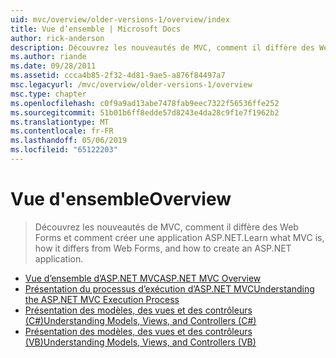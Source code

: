 ```yaml
---
uid: mvc/overview/older-versions-1/overview/index
title: Vue d’ensemble | Microsoft Docs
author: rick-anderson
description: Découvrez les nouveautés de MVC, comment il diffère des Web Forms et comment créer une application ASP.NET.
ms.author: riande
ms.date: 09/28/2011
ms.assetid: ccca4b85-2f32-4d81-9ae5-a876f84497a7
msc.legacyurl: /mvc/overview/older-versions-1/overview
msc.type: chapter
ms.openlocfilehash: c0f9a9ad13abe7478fab9eec7322f56536ffe252
ms.sourcegitcommit: 51b01b6ff8edde57d8243e4da28c9f1e7f1962b2
ms.translationtype: MT
ms.contentlocale: fr-FR
ms.lasthandoff: 05/06/2019
ms.locfileid: "65122203"
---
```

# <a name="overview"></a><span data-ttu-id="b5182-103">Vue d'ensemble</span><span class="sxs-lookup"><span data-stu-id="b5182-103">Overview</span></span>

> <span data-ttu-id="b5182-104">Découvrez les nouveautés de MVC, comment il diffère des Web Forms et comment créer une application ASP.NET.</span><span class="sxs-lookup"><span data-stu-id="b5182-104">Learn what MVC is, how it differs from Web Forms, and how to create an ASP.NET application.</span></span>

- [<span data-ttu-id="b5182-105">Vue d’ensemble d’ASP.NET MVC</span><span class="sxs-lookup"><span data-stu-id="b5182-105">ASP.NET MVC Overview</span></span>](asp-net-mvc-overview.md)
- [<span data-ttu-id="b5182-106">Présentation du processus d’exécution d’ASP.NET MVC</span><span class="sxs-lookup"><span data-stu-id="b5182-106">Understanding the ASP.NET MVC Execution Process</span></span>](understanding-the-asp-net-mvc-execution-process.md)
- [<span data-ttu-id="b5182-107">Présentation des modèles, des vues et des contrôleurs (C#)</span><span class="sxs-lookup"><span data-stu-id="b5182-107">Understanding Models, Views, and Controllers (C#)</span></span>](understanding-models-views-and-controllers-cs.md)
- [<span data-ttu-id="b5182-108">Présentation des modèles, des vues et des contrôleurs (VB)</span><span class="sxs-lookup"><span data-stu-id="b5182-108">Understanding Models, Views, and Controllers (VB)</span></span>](understanding-models-views-and-controllers-vb.md)
